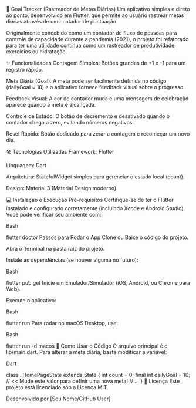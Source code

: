 🎯 Goal Tracker (Rastreador de Metas Diárias)
Um aplicativo simples e direto ao ponto, desenvolvido em Flutter, que permite ao usuário rastrear metas diárias através de um contador de pontuação.

Originalmente concebido como um contador de fluxo de pessoas para controle de capacidade durante a pandemia (2021), o projeto foi refatorado para ter uma utilidade contínua como um rastreador de produtividade, exercícios ou hidratação.

✨ Funcionalidades
Contagem Simples: Botões grandes de +1 e -1 para um registro rápido.

Meta Diária (Goal): A meta pode ser facilmente definida no código (dailyGoal = 10) e o aplicativo fornece feedback visual sobre o progresso.

Feedback Visual: A cor do contador muda e uma mensagem de celebração aparece quando a meta é alcançada.

Controle de Estado: O botão de decremento é desativado quando o contador chega a zero, evitando números negativos.

Reset Rápido: Botão dedicado para zerar a contagem e recomeçar um novo dia.

🛠️ Tecnologias Utilizadas
Framework: Flutter

Linguagem: Dart

Arquitetura: StatefulWidget simples para gerenciar o estado local (count).

Design: Material 3 (Material Design moderno).

💻 Instalação e Execução
Pré-requisitos
Certifique-se de ter o Flutter instalado e configurado corretamente (incluindo Xcode e Android Studio). Você pode verificar seu ambiente com:

Bash

flutter doctor
Passos para Rodar o App
Clone ou Baixe o código do projeto.

Abra o Terminal na pasta raiz do projeto.

Instale as dependências (se houver alguma no futuro):

Bash

flutter pub get
Inicie um Emulador/Simulador (iOS, Android, ou Chrome para Web).

Execute o aplicativo:

Bash

flutter run
Para rodar no macOS Desktop, use:

Bash

flutter run -d macos
🚀 Como Usar o Código
O arquivo principal é o lib/main.dart. Para alterar a meta diária, basta modificar a variável:

Dart

class _HomePageState extends State<HomePage> {
int count = 0;
final int dailyGoal = 10; // << Mude este valor para definir uma nova meta!
// ...
}
📜 Licença
Este projeto está licenciado sob a Licença MIT.

Desenvolvido por [Seu Nome/GitHub User]